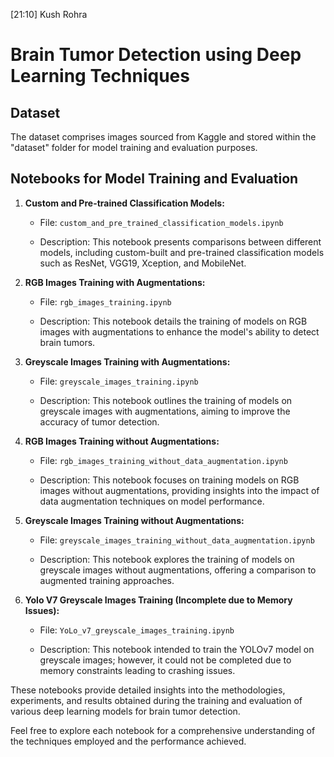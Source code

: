 [21:10] Kush Rohra
# Brain Tumor Detection using Deep Learning Techniques
 
## Dataset

The dataset comprises images sourced from Kaggle and stored within the "dataset" folder for model training and evaluation purposes.
 
## Notebooks for Model Training and Evaluation
 
1. **Custom and Pre-trained Classification Models:**

   - File: `custom_and_pre_trained_classification_models.ipynb`

   - Description: This notebook presents comparisons between different models, including custom-built and pre-trained classification models such as ResNet, VGG19, Xception, and MobileNet.
 
2. **RGB Images Training with Augmentations:**

   - File: `rgb_images_training.ipynb`

   - Description: This notebook details the training of models on RGB images with augmentations to enhance the model's ability to detect brain tumors.
 
3. **Greyscale Images Training with Augmentations:**

   - File: `greyscale_images_training.ipynb`

   - Description: This notebook outlines the training of models on greyscale images with augmentations, aiming to improve the accuracy of tumor detection.
 
4. **RGB Images Training without Augmentations:**

   - File: `rgb_images_training_without_data_augmentation.ipynb`

   - Description: This notebook focuses on training models on RGB images without augmentations, providing insights into the impact of data augmentation techniques on model performance.
 
5. **Greyscale Images Training without Augmentations:**

   - File: `greyscale_images_training_without_data_augmentation.ipynb`

   - Description: This notebook explores the training of models on greyscale images without augmentations, offering a comparison to augmented training approaches.
 
6. **Yolo V7 Greyscale Images Training (Incomplete due to Memory Issues):**

   - File: `YoLo_v7_greyscale_images_training.ipynb`

   - Description: This notebook intended to train the YOLOv7 model on greyscale images; however, it could not be completed due to memory constraints leading to crashing issues.
 
These notebooks provide detailed insights into the methodologies, experiments, and results obtained during the training and evaluation of various deep learning models for brain tumor detection.
 
Feel free to explore each notebook for a comprehensive understanding of the techniques employed and the performance achieved.
